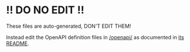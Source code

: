 # !! DO NO EDIT !!

These files are auto-generated, DON'T EDIT THEM!

Instead edit the OpenAPI definition files in [/openapi/](../../../openapi/) as documented in [its README](../../../openapi/README.md).